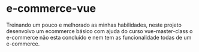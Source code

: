 # e-commerce-vue
Treinando um pouco e melhorado as minhas habilidades, neste projeto desenvolvo um ecommerce básico com ajuda do curso vue-master-class o e-commerce não esta concluído e nem tem as funcionalidade todas de um e-commerce. 
